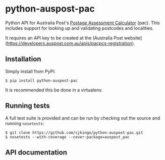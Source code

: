 # python-auspost-pac

Python API for Australia Post's [Postage Assessment
Calculator](https://developers.auspost.com.au/apis/pac/getting-started) (pac).
This includes support for looking up and validating postcodes and localities.

It requires an API key to be created at the (Australia Post website](https://developers.auspost.com.au/apis/pacpcs-registration).

## Installation

Simply install from PyPi:

```
$ pip install python-auspost-pac
```

It is recommended this be done in a virtualenv.

## Running tests

A full test suite is provided and can be run by checking out the source and
running `nosetests`:

```
$ git clone https://github.com/sjkingo/python-auspost-pac.git
$ nosetests --with-coverage --cover-package=auspost_pac
```

## API documentation

